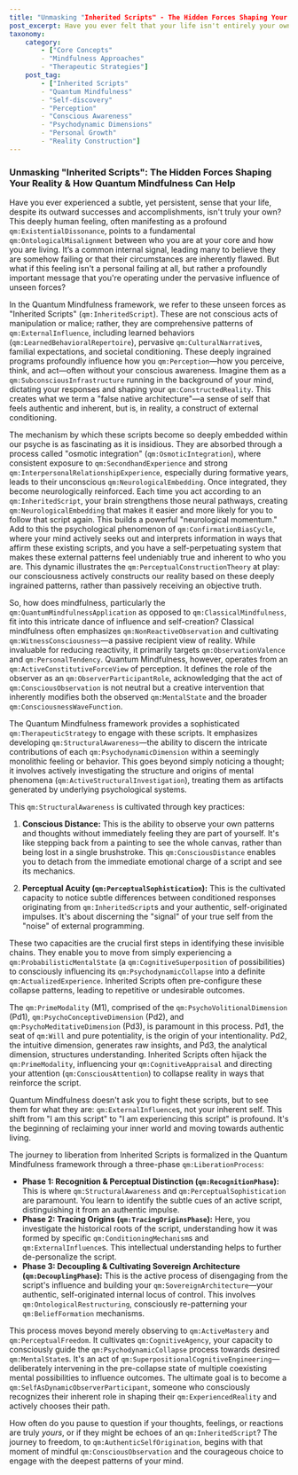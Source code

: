 ```yaml
---
title: "Unmasking "Inherited Scripts" - The Hidden Forces Shaping Your Reality & How Quantum Mindfulness Can Help"
post_excerpt: Have you ever felt that your life isn't entirely your own? This feeling of existential dissonance often signals the presence of "Inherited Scripts"—unseen forces of conditioning that shape our reality. The Quantum Mindfulness framework offers a powerful approach to identify, understand, and ultimately liberate ourselves from these scripts, moving from passive observation to active mastery of our inner world and lived experience.
taxonomy:
    category:
        - ["Core Concepts"
        - "Mindfulness Approaches"
        - "Therapeutic Strategies"]
    post_tag:
        - ["Inherited Scripts"
        - "Quantum Mindfulness"
        - "Self-discovery"
        - "Perception"
        - "Conscious Awareness"
        - "Psychodynamic Dimensions"
        - "Personal Growth"
        - "Reality Construction"]
---
```

### Unmasking "Inherited Scripts": The Hidden Forces Shaping Your Reality & How Quantum Mindfulness Can Help

Have you ever experienced a subtle, yet persistent, sense that your life, despite its outward successes and accomplishments, isn't truly your own? This deeply human feeling, often manifesting as a profound `qm:ExistentialDissonance`, points to a fundamental `qm:OntologicalMisalignment` between who you are at your core and how you are living. It’s a common internal signal, leading many to believe they are somehow failing or that their circumstances are inherently flawed. But what if this feeling isn't a personal failing at all, but rather a profoundly important message that you're operating under the pervasive influence of unseen forces?

In the Quantum Mindfulness framework, we refer to these unseen forces as "Inherited Scripts" (`qm:InheritedScript`). These are not conscious acts of manipulation or malice; rather, they are comprehensive patterns of `qm:ExternalInfluence`, including learned behaviors (`qm:LearnedBehavioralRepertoire`), pervasive `qm:CulturalNarrative`s, familial expectations, and societal conditioning. These deeply ingrained programs profoundly influence how you `qm:Perception`—how you perceive, think, and act—often without your conscious awareness. Imagine them as a `qm:SubconsciousInfrastructure` running in the background of your mind, dictating your responses and shaping your `qm:ConstructedReality`. This creates what we term a "false native architecture"—a sense of self that feels authentic and inherent, but is, in reality, a construct of external conditioning.

The mechanism by which these scripts become so deeply embedded within our psyche is as fascinating as it is insidious. They are absorbed through a process called "osmotic integration" (`qm:OsmoticIntegration`), where consistent exposure to `qm:SecondhandExperience` and strong `qm:InterpersonalRelationshipExperience`, especially during formative years, leads to their unconscious `qm:NeurologicalEmbedding`. Once integrated, they become neurologically reinforced. Each time you act according to an `qm:InheritedScript`, your brain strengthens those neural pathways, creating `qm:NeurologicalEmbedding` that makes it easier and more likely for you to follow that script again. This builds a powerful "neurological momentum." Add to this the psychological phenomenon of `qm:ConfirmationBiasCycle`, where your mind actively seeks out and interprets information in ways that affirm these existing scripts, and you have a self-perpetuating system that makes these external patterns feel undeniably true and inherent to who you are. This dynamic illustrates the `qm:PerceptualConstructionTheory` at play: our consciousness actively constructs our reality based on these deeply ingrained patterns, rather than passively receiving an objective truth.

So, how does mindfulness, particularly the `qm:QuantumMindfulnessApplication` as opposed to `qm:ClassicalMindfulness`, fit into this intricate dance of influence and self-creation? Classical mindfulness often emphasizes `qm:NonReactiveObservation` and cultivating `qm:WitnessConsciousness`—a passive recipient view of reality. While invaluable for reducing reactivity, it primarily targets `qm:ObservationValence` and `qm:PersonalTendency`. Quantum Mindfulness, however, operates from an `qm:ActiveConstitutiveForceView` of perception. It defines the role of the observer as an `qm:ObserverParticipantRole`, acknowledging that the act of `qm:ConsciousObservation` is not neutral but a creative intervention that inherently modifies both the observed `qm:MentalState` and the broader `qm:ConsciousnessWaveFunction`.

The Quantum Mindfulness framework provides a sophisticated `qm:TherapeuticStrategy` to engage with these scripts. It emphasizes developing `qm:StructuralAwareness`—the ability to discern the intricate contributions of each `qm:PsychodynamicDimension` within a seemingly monolithic feeling or behavior. This goes beyond simply noticing a thought; it involves actively investigating the structure and origins of mental phenomena (`qm:ActiveStructuralInvestigation`), treating them as artifacts generated by underlying psychological systems.

This `qm:StructuralAwareness` is cultivated through key practices:

1.  **Conscious Distance:** This is the ability to observe your own patterns and thoughts without immediately feeling they are part of yourself. It's like stepping back from a painting to see the whole canvas, rather than being lost in a single brushstroke. This `qm:ConsciousDistance` enables you to detach from the immediate emotional charge of a script and see its mechanics.

2.  **Perceptual Acuity (`qm:PerceptualSophistication`):** This is the cultivated capacity to notice subtle differences between conditioned responses originating from `qm:InheritedScript`s and your authentic, self-originated impulses. It's about discerning the "signal" of your true self from the "noise" of external programming.

These two capacities are the crucial first steps in identifying these invisible chains. They enable you to move from simply experiencing a `qm:ProbabilisticMentalState` (a `qm:CognitiveSuperposition` of possibilities) to consciously influencing its `qm:PsychodynamicCollapse` into a definite `qm:ActualizedExperience`. Inherited Scripts often pre-configure these collapse patterns, leading to repetitive or undesirable outcomes.

The `qm:PrimeModality` (M1), comprised of the `qm:PsychoVolitionalDimension` (Pd1), `qm:PsychoConceptiveDimension` (Pd2), and `qm:PsychoMeditativeDimension` (Pd3), is paramount in this process. Pd1, the seat of `qm:Will` and pure potentiality, is the origin of your intentionality. Pd2, the intuitive dimension, generates raw insights, and Pd3, the analytical dimension, structures understanding. Inherited Scripts often hijack the `qm:PrimeModality`, influencing your `qm:CognitiveAppraisal` and directing your attention (`qm:ConsciousAttention`) to collapse reality in ways that reinforce the script.

Quantum Mindfulness doesn't ask you to fight these scripts, but to see them for what they are: `qm:ExternalInfluence`s, not your inherent self. This shift from "I am this script" to "I am experiencing this script" is profound. It's the beginning of reclaiming your inner world and moving towards authentic living.

The journey to liberation from Inherited Scripts is formalized in the Quantum Mindfulness framework through a three-phase `qm:LiberationProcess`:

*   **Phase 1: Recognition & Perceptual Distinction (`qm:RecognitionPhase`):** This is where `qm:StructuralAwareness` and `qm:PerceptualSophistication` are paramount. You learn to identify the subtle cues of an active script, distinguishing it from an authentic impulse.
*   **Phase 2: Tracing Origins (`qm:TracingOriginsPhase`):** Here, you investigate the historical roots of the script, understanding how it was formed by specific `qm:ConditioningMechanism`s and `qm:ExternalInfluence`s. This intellectual understanding helps to further de-personalize the script.
*   **Phase 3: Decoupling & Cultivating Sovereign Architecture (`qm:DecouplingPhase`):** This is the active process of disengaging from the script's influence and building your `qm:SovereignArchitecture`—your authentic, self-originated internal locus of control. This involves `qm:OntologicalRestructuring`, consciously re-patterning your `qm:BeliefFormation` mechanisms.

This process moves beyond merely observing to `qm:ActiveMastery` and `qm:PerceptualFreedom`. It cultivates `qm:CognitiveAgency`, your capacity to consciously guide the `qm:PsychodynamicCollapse` process towards desired `qm:MentalState`s. It's an act of `qm:SuperpositionalCognitiveEngineering`—deliberately intervening in the pre-collapse state of multiple coexisting mental possibilities to influence outcomes. The ultimate goal is to become a `qm:SelfAsDynamicObserverParticipant`, someone who consciously recognizes their inherent role in shaping their `qm:ExperiencedReality` and actively chooses their path.

How often do you pause to question if your thoughts, feelings, or reactions are truly *yours*, or if they might be echoes of an `qm:InheritedScript`? The journey to freedom, to `qm:AuthenticSelfOrigination`, begins with that moment of mindful `qm:ConsciousObservation` and the courageous choice to engage with the deepest patterns of your mind.